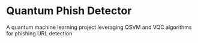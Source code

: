 # Quantum Phish Detector
A quantum machine learning project leveraging QSVM and VQC algorithms for phishing URL detection
